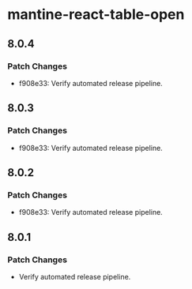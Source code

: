 # mantine-react-table-open

## 8.0.4

### Patch Changes

- f908e33: Verify automated release pipeline.

## 8.0.3

### Patch Changes

- f908e33: Verify automated release pipeline.

## 8.0.2

### Patch Changes

- f908e33: Verify automated release pipeline.

## 8.0.1

### Patch Changes

- Verify automated release pipeline.
